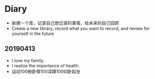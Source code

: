 # Diary
- 新建一个库，记录自己想记录的事情，给未来的自己回顾
- Create a new library, record what you want to record, and review for yourself in the future

## 20190413
- I love my family.
- I realize the importance of health. 
- 运动100俯卧撑100深蹲100仰卧起坐
